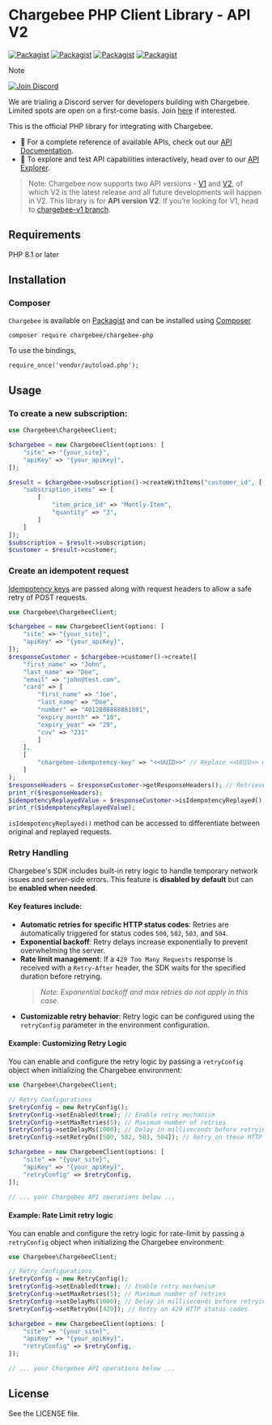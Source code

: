 # Chargebee PHP Client Library - API V2

[![Packagist](https://img.shields.io/packagist/v/chargebee/chargebee-php.svg?maxAge=3)](https://packagist.org/packages/chargebee/chargebee-php)
[![Packagist](https://img.shields.io/packagist/dt/chargebee/chargebee-php.svg?maxAge=3)](https://packagist.org/packages/chargebee/chargebee-php/stats)
[![Packagist](https://img.shields.io/packagist/dm/chargebee/chargebee-php.svg?maxAge=3)](https://packagist.org/packages/chargebee/chargebee-php/stats)
[![Packagist](https://img.shields.io/packagist/l/chargebee/chargebee-php.svg?maxAge=3)](https://packagist.org/packages/chargebee/chargebee-php)

> [!NOTE]
> [![Join Discord](https://img.shields.io/badge/Discord-Early%20Access-blue?logo=discord&logoColor=white)](https://discord.gg/S3SXDzXHAg)
>
> We are trialing a Discord server for developers building with Chargebee. Limited spots are open on a first-come basis. Join [here](https://discord.gg/S3SXDzXHAg) if interested.


This is the official PHP library for integrating with Chargebee.

- 📘 For a complete reference of available APIs, check out our [API Documentation](https://apidocs.chargebee.com/docs/api/?lang=php).  
- 🧪 To explore and test API capabilities interactively, head over to our [API Explorer](https://api-explorer.chargebee.com).

>Note: Chargebee now supports two API versions - [V1](https://apidocs.chargebee.com/docs/api/v1) and [V2](https://apidocs.chargebee.com/docs/api), of which V2 is the latest release and all future developments will happen in V2. This library is for <b>API version V2</b>. If you’re looking for V1, head to [chargebee-v1 branch](https://github.com/chargebee/chargebee-php/tree/chargebee-v1).

## Requirements

PHP 8.1 or later

## Installation

### Composer
```Chargebee``` is available on [Packagist](https://packagist.org/packages/chargebee/chargebee-php) and can be installed using [Composer](https://getcomposer.org/)

<pre><code>composer require chargebee/chargebee-php</code></pre>

To use the bindings, 
<pre><code>require_once('vendor/autoload.php');</code></pre>

## Usage

### To create a new subscription:

```php
use Chargebee\ChargebeeClient;

$chargebee = new ChargebeeClient(options: [
    "site" => "{your_site}",
    "apiKey" => "{your_apiKey}",
]);

$result = $chargebee->subscription()->createWithItems("customer_id", [
    "subscription_items" => [
        [
            "item_price_id" => "Montly-Item",
            "quantity" => "3",
        ]
    ]
]);
$subscription = $result->subscription;
$customer = $result->customer;

```

### Create an idempotent request

[Idempotency keys](https://apidocs.chargebee.com/docs/api/idempotency?prod_cat_ver=2) are passed along with request headers to allow a safe retry of POST requests. 

```php
use Chargebee\ChargebeeClient;

$chargebee = new ChargebeeClient(options: [
    "site" => "{your_site}",
    "apiKey" => "{your_apiKey}",
]);
$responseCustomer = $chargebee->customer()->create([
    "first_name" => "John",
    "last_name" => "Doe",
    "email" => "john@test.com",
    "card" => [
        "first_name" => "Joe",
        "last_name" => "Doe",
        "number" => "4012888888881881",
        "expiry_month" => "10",
        "expiry_year" => "29",
        "cvv" => "231"
        ]
    ],
    [
        "chargebee-idempotency-key" => "<<UUID>>" // Replace <<UUID>> with a unique string
    ]
);
$responseHeaders = $responseCustomer->getResponseHeaders(); // Retrieves response headers
print_r($responseHeaders);
$idempotencyReplayedValue = $responseCustomer->isIdempotencyReplayed(); // Retrieves Idempotency replayed header value
print_r($idempotencyReplayedValue);
```
`isIdempotencyReplayed()` method can be accessed to differentiate between original and replayed requests.


### Retry Handling

Chargebee's SDK includes built-in retry logic to handle temporary network issues and server-side errors. This feature is **disabled by default** but can be **enabled when needed**.

#### Key features include:

- **Automatic retries for specific HTTP status codes**: Retries are automatically triggered for status codes `500`, `502`, `503`, and `504`.
- **Exponential backoff**: Retry delays increase exponentially to prevent overwhelming the server.
- **Rate limit management**: If a `429 Too Many Requests` response is received with a `Retry-After` header, the SDK waits for the specified duration before retrying.
  > *Note: Exponential backoff and max retries do not apply in this case.*
- **Customizable retry behavior**: Retry logic can be configured using the `retryConfig` parameter in the environment configuration.

#### Example: Customizing Retry Logic

You can enable and configure the retry logic by passing a `retryConfig` object when initializing the Chargebee environment:

```php
use Chargebee\ChargebeeClient;

// Retry Configurations
$retryConfig = new RetryConfig();
$retryConfig->setEnabled(true); // Enable retry mechanism
$retryConfig->setMaxRetries(5); // Maximum number of retries
$retryConfig->setDelayMs(1000); // Delay in milliseconds before retrying
$retryConfig->setRetryOn([500, 502, 503, 504]); // Retry on these HTTP status codes

$chargebee = new ChargebeeClient(options: [
    "site" => "{your_site}",
    "apiKey" => "{your_apiKey}",
    "retryConfig" => $retryConfig,
]);

// ... your Chargebee API operations below ...

```

#### Example: Rate Limit retry logic

You can enable and configure the retry logic for rate-limit by passing a `retryConfig` object when initializing the Chargebee environment:

```php
use Chargebee\ChargebeeClient;

// Retry Configurations
$retryConfig = new RetryConfig();
$retryConfig->setEnabled(true); // Enable retry mechanism
$retryConfig->setMaxRetries(5); // Maximum number of retries
$retryConfig->setDelayMs(1000); // Delay in milliseconds before retrying
$retryConfig->setRetryOn([429]); // Retry on 429 HTTP status codes

$chargebee = new ChargebeeClient(options: [
    "site" => "{your_site}",
    "apiKey" => "{your_apiKey}",
    "retryConfig" => $retryConfig,
]);

// ... your Chargebee API operations below ...

```

## License

See the LICENSE file.
